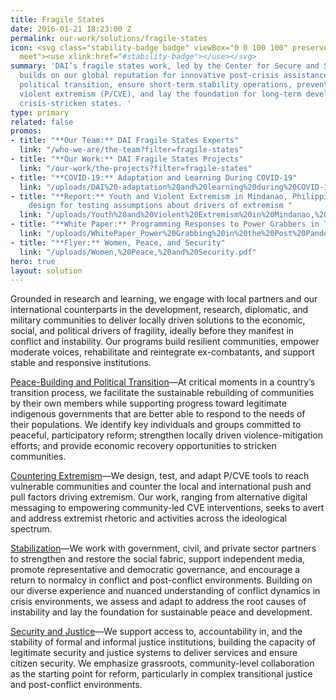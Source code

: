 ```yaml
---
title: Fragile States
date: 2016-01-21 18:23:00 Z
permalink: our-work/solutions/fragile-states
icon: <svg class="stability-badge badge" viewBox="0 0 100 100" preserveAspectRatio="xMinYMax
  meet"><use xlink:href="#stability-badge"></use></svg>
summary: 'DAI’s fragile states work, led by the Center for Secure and Stable States,
  builds on our global reputation for innovative post-crisis assistance to support
  political transition, ensure short-term stability operations, prevent and counter
  violent extremism (P/CVE), and lay the foundation for long-term development in fragile,
  crisis-stricken states. '
type: primary
related: false
promos:
- title: "**Our Team:** DAI Fragile States Experts"
  link: "/who-we-are/the-team?filter=fragile-states"
- title: "**Our Work:** DAI Fragile States Projects"
  link: "/our-work/the-projects?filter=fragile-states"
- title: "**COVID-19:** Adaptation and Learning During COVID-19"
  link: "/uploads/DAI%20-adaptation%20and%20learning%20during%20COVID-19.pdf"
- title: "**Report:** Youth and Violent Extremism in Mindanao, Philippines: A mixed-methods
    design for testing assumptions about drivers of extremism "
  link: "/uploads/Youth%20and%20Violent%20Extremism%20in%20Mindanao,%20Philippines.pdf"
- title: "**White Paper:** Programming Responses to Power Grabbers in Times of Crisis "
  link: "/uploads/WhitePaper_Power%20Grabbing%20in%20the%20Post%20Pandemic%20Era_converted.pdf"
- title: "**Flyer:** Women, Peace, and Security"
  link: "/uploads/Women,%20Peace,%20and%20Security.pdf"
hero: true
layout: solution
---
```


Grounded in research and learning, we engage with local partners and our international counterparts in the development, research, diplomatic, and military communities to deliver locally driven solutions to the economic, social, and political drivers of fragility, ideally before they manifest in conflict and instability. Our programs build resilient communities, empower moderate voices, rehabilitate and reintegrate ex-combatants, and support stable and responsive institutions.

[Peace-Building and Political Transition](/our-work/solutions/fragile-states-solutions/peace-building-and-political-transition)—At critical moments in a country’s transition process, we facilitate the sustainable rebuilding of communities by their own members while supporting progress toward legitimate indigenous governments that are better able to respond to the needs of their populations. We identify key individuals and groups committed to peaceful, participatory reform; strengthen locally driven violence-mitigation efforts; and provide economic recovery opportunities to stricken communities.

[Countering Extremism](/our-work/solutions/fragile-states-solutions/countering-extremism)—We design, test, and adapt P/CVE tools to reach vulnerable communities and counter the local and international push and pull factors driving extremism. Our work, ranging from alternative digital messaging to empowering community-led CVE interventions, seeks to avert and address extremist rhetoric and activities across the ideological spectrum. 

[Stabilization](/our-work/solutions/fragile-states-solutions/stabilization)—We work with government, civil, and private sector partners to strengthen and restore the social fabric, support independent media, promote representative and democratic governance, and encourage a return to normalcy in conflict and post-conflict environments. Building on our diverse experience and nuanced understanding of conflict dynamics in crisis environments, we assess and adapt to address the root causes of instability and lay the foundation for sustainable peace and development.

[Security and Justice](/our-work/solutions/fragile-states-solutions/security-and-justice)—We support access to, accountability in, and the stability of formal and informal justice institutions, building the capacity of legitimate security and justice systems to deliver services and ensure citizen security. We emphasize grassroots, community-level collaboration as the starting point for reform, particularly in complex transitional justice and post-conflict environments.